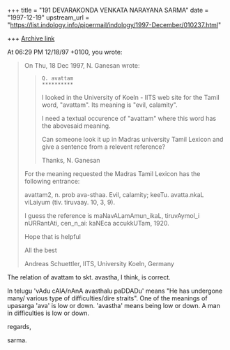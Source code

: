 +++
title = "191 DEVARAKONDA VENKATA NARAYANA SARMA"
date = "1997-12-19"
upstream_url = "https://list.indology.info/pipermail/indology/1997-December/010237.html"

+++
[Archive link](https://list.indology.info/pipermail/indology/1997-December/010237.html)

At 06:29 PM 12/18/97 +0100, you wrote:
>On Thu, 18 Dec 1997, N. Ganesan wrote:
>
>>     Q. avattam
>>     **********
>>
>> I looked in the University of Koeln - IITS web site for the
>> Tamil word, "avattam". Its meaning is "evil, calamity".
>>
>> I need a textual occurence of "avattam" where this word has
>> the abovesaid meaning.
>>
>> Can someone look it up in Madras university Tamil Lexicon
>> and give a sentence from a relevent reference?
>>
>> Thanks,
>> N. Ganesan
>>
>
> For the meaning requested the Madras Tamil Lexicon has the following
> entrance:
>
> avattam2, n. prob ava-sthaa.  Evil, calamity; keeTu. avatta.nkaL
> viLaiyum (tiv. tiruvaay. 10, 3, 9).
>
> I guess the reference is maNavALamAmun_ikaL, tiruvAymol_i nURRantAti,
> cen_n_ai:  kaNEca accukkUTam, 1920.
>
> Hope that is helpful
>
> All the best
>
> Andreas Schuettler, IITS, University Koeln, Germany
>
>

The relation of avattam to skt. avastha, I think, is correct.

In telugu 'vAdu cAlA/nAnA avasthalu paDDADu' means "He has undergone many/
various type of difficulties/dire straits". One of the meanings of
upasarga 'ava' is low or down. 'avastha' means being low or down. A man in
difficulties is low or down.

regards,

sarma.




